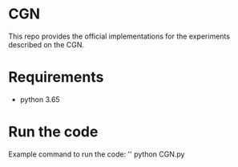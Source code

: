# CGN
This repo provides the official implementations for the experiments described on the CGN.
# Requirements
* python 3.65
# Run the code
Example command to run the code: '' python CGN.py
